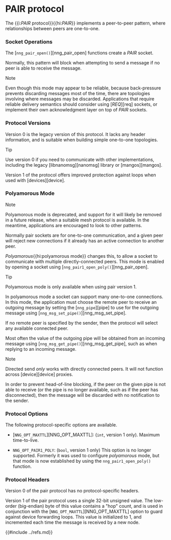 # PAIR protocol

The {{i:*PAIR* protocol}}{{hi:*PAIR*}} implements a peer-to-peer pattern, where
relationships between peers are one-to-one.

### Socket Operations

The [`nng_pair_open()`][nng_pair_open] functions create a _PAIR_ socket.

Normally, this pattern will block when attempting to send a message if
no peer is able to receive the message.

> [!NOTE]
> Even though this mode may appear to be reliable, because back-pressure
> prevents discarding messages most of the time, there are topologies involving
> where messages may be discarded.
> Applications that require reliable delivery semantics should consider using
> [_REQ_][req] sockets, or implement their own acknowledgment layer on top of _PAIR_ sockets.

### Protocol Versions

Version 0 is the legacy version of this protocol.
It lacks any header
information, and is suitable when building simple one-to-one topologies.

> [!TIP]
> Use version 0 if you need to communicate with other implementations,
> including the legacy [libnanomsg][nanomsg] library or
> [mangos][mangos].

Version 1 of the protocol offers improved protection against loops when
used with [devices][device].

### Polyamorous Mode

> [!NOTE]
> Polyamorous mode is deprecated, and support for it will likely
> be removed in a future release, when a suitable mesh protocol is
> available.
> In the meantime, applications are encouraged to look to other patterns.

Normally pair sockets are for one-to-one communication, and a given peer
will reject new connections if it already has an active connection to another
peer.

_Polyamorous_{{hi:polyamorous mode}} changes this, to allow a socket to communicate with
multiple directly-connected peers.
This mode is enabled by opening a socket using
[`nng_pair1_open_poly()`][nng_pair_open].

> [!TIP]
> Polyamorous mode is only available when using pair version 1.

In polyamorous mode a socket can support many one-to-one connections.
In this mode, the application must
choose the remote peer to receive an outgoing message by setting the
[`nng_pipe`][pipe] to use for the outgoing message using
[`nng_msg_set_pipe()`][nng_msg_set_pipe].

If no remote peer is specified by the sender, then the protocol will select
any available connected peer.

Most often the value of the outgoing pipe will be obtained from an incoming
message using [`nng_msg_get_pipe()`][nng_msg_get_pipe],
such as when replying to an incoming message.

> [!NOTE]
> Directed send _only_ works with directly connected peers.
> It will not function across [device][device] proxies.

In order to prevent head-of-line blocking, if the peer on the given pipe
is not able to receive (or the pipe is no longer available, such as if the
peer has disconnected), then the message will be discarded with no notification
to the sender.

### Protocol Options

The following protocol-specific options are available.

- [`NNG_OPT_MAXTTL`][NNG_OPT_MAXTTL]:
  (`int`, version 1 only). Maximum time-to-live.

- `NNG_OPT_PAIR1_POLY`:
  (`bool`, version 1 only) This option is no longer supported.
  Formerly it was used to configure _polyamorous_ mode, but that mode
  is now established by using the `nng_pair1_open_poly()` function.

### Protocol Headers

Version 0 of the pair protocol has no protocol-specific headers.

Version 1 of the pair protocol uses a single 32-bit unsigned value. The
low-order (big-endian) byte of this value contains a "hop" count, and is
used in conjunction with the
[`NNG_OPT_MAXTTL`][NNG_OPT_MAXTTL] option to guard against
device forwarding loops.
This value is initialized to 1, and incremented each time the message is
received by a new node.

{{#include ../refs.md}}
